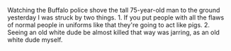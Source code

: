 Watching the Buffalo police shove the tall 75-year-old man to the ground yesterday I was struck by two things.  1. If you put people with all the flaws of normal people in uniforms like that they're going to act like pigs. 2. Seeing an old white dude be almost killed that way was jarring, as an old white dude myself.

